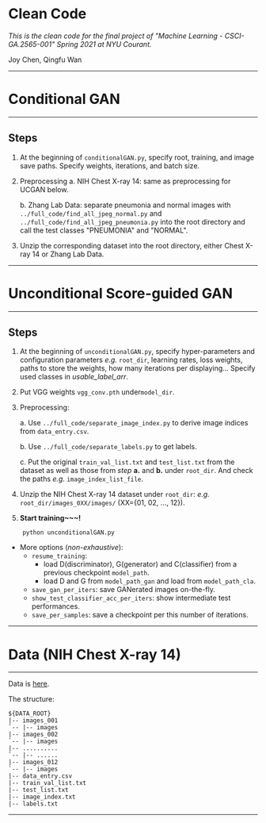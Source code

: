 # Clean Code

*This is the clean code for the final project of "Machine Learning - CSCI-GA.2565-001" Spring 2021 at NYU Courant.* 


Joy Chen, Qingfu Wan


----

# Conditional GAN

----

## Steps

1. At the beginning of `conditionalGAN.py`, specify root, training, and image save paths. Specify weights, iterations, and batch size.
2. Preprocessing 
      a. NIH Chest X-ray 14: same as preprocessing for UCGAN below.
      
      b. Zhang Lab Data: separate pneumonia and normal images with `../full_code/find_all_jpeg_normal.py` and `../full_code/find_all_jpeg_pneumonia.py` into the              root directory and call the test classes "PNEUMONIA" and "NORMAL".
      
3. Unzip the corresponding dataset into the root directory, either Chest X-ray 14 or Zhang Lab Data.
    
----    

# Unconditional Score-guided GAN

----

## Steps


1. At the beginning of `unconditionalGAN.py`, specify hyper-parameters and configuration parameters *e.g.* `root_dir`,  learning rates,  loss weights, paths to store the weights, how many iterations per displaying... Specify used classes in *usable_label_arr*.
2. Put VGG weights `vgg_conv.pth` under`model_dir`.
3. Preprocessing:

   a. Use `../full_code/separate_image_index.py` to derive image indices from `data_entry.csv`.
   
   b. Use `../full_code/separate_labels.py` to get labels.
   
   c. Put the original `train_val_list.txt` and `test_list.txt` from the dataset as well as those from *step* **a.** and **b.** under `root_dir`. And check the paths *e.g.* `image_index_list_file`.
   
   
4. Unzip the NIH Chest X-ray 14 dataset under `root_dir`: *e.g.* `root_dir/images_0XX/images/` (XX={01, 02, ..., 12}).

5. **Start training~~~!**

```
	python unconditionalGAN.py
``` 

* More options (*non-exhaustive*):
	* `resume_training`: 
	   * load D(discriminator),  G(generator) and C(classifier) from a previous checkpoint `model_path`.
	   * load D and G from `model_path_gan` and load from `model_path_cla`. 
	* `save_gan_per_iters`: save GANerated images on-the-fly.
	* `show_test_classifier_acc_per_iters`: show intermediate test performances.
	* `save_per_samples`: save a checkpoint per this number of iterations.



----

# Data (NIH Chest X-ray 14)

----

Data is [here](https://nihcc.app.box.com/v/ChestXray-NIHCC). 

The structure:

``` shell
${DATA_ROOT}
|-- images_001
`-- |-- images
|-- images_002
`-- |-- images
|-- ..........
`-- |-- ......
|-- images_012
`-- |-- images
|-- data_entry.csv
|-- train_val_list.txt
|-- test_list.txt
|-- image_index.txt
|-- labels.txt
```

----


